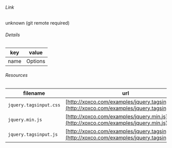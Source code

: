 <!--
https://pypi.org/project/jsfiddle-readme/
-->


###### Link
unknown (git remote required)

###### Details
key|value
-|-
name|Options

###### Resources
filename|url
-|-
`jquery.tagsinput.css`|[http://xoxco.com/examples/jquery.tagsinput.css](http://xoxco.com/examples/jquery.tagsinput.css)
`jquery.min.js`|[http://xoxco.com/examples/jquery.min.js](http://xoxco.com/examples/jquery.min.js)
`jquery.tagsinput.js`|[http://xoxco.com/examples/jquery.tagsinput.js](http://xoxco.com/examples/jquery.tagsinput.js)
